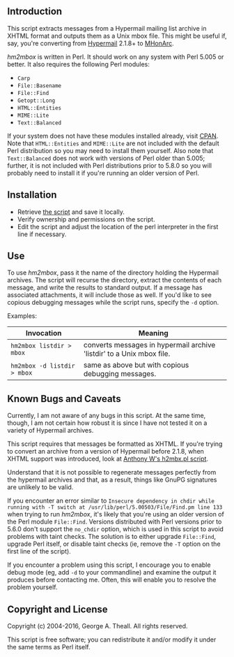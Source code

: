 ## Introduction

This script extracts messages from a Hypermail mailing list archive in XHTML format and outputs them as a Unix mbox file.  This might be useful if, say, you're converting from [Hypermail](http://www.hypermail-project.org/) 2.1.8+ to [MHonArc](http://www.mhonarc.org/).

*hm2mbox* is written in Perl.  It should work on any system with Perl 5.005 or better.  It also requires the following Perl modules:

* `Carp`
* `File::Basename`
* `File::Find`
* `Getopt::Long`
* `HTML::Entities`
* `MIME::Lite`
* `Text::Balanced`

If your system does not have these modules installed already, visit [CPAN](http://search.cpan.org/).  Note that `HTML::Entities` and `MIME::Lite` are not included with the default Perl distribution so you may need to install them yourself.  Also note that `Text::Balanced` does not work with
versions of Perl older than 5.005; further, it is not included with Perl distributions prior to 5.8.0 so you will probably need to install it if you're running an older version of Perl.


## Installation

* Retrieve [the script](hm2mbox) and save it locally.
* Verify ownership and permissions on the script.
* Edit the script and adjust the location of the perl interpreter in the first line if necessary.


## Use

To use *hm2mbox*, pass it the name of the directory holding the Hypermail archives.  The script will recurse the directory, extract the contents of each message, and write the results to standard output.  If a message has associated attachments, it will include those as well.  If you'd like to see copious debugging messages while the script runs, specify the `-d` option.

Examples:

| Invocation | Meaning |
| ---------- | ------- |
| `hm2mbox listdir > mbox` | converts messages in hypermail archive 'listdir' to a Unix mbox file. |
| `hm2mbox -d listdir > mbox` | same as above but with copious debugging messages. |


## Known Bugs and Caveats

Currently, I am not aware of any bugs in this script.  At the same time, though, I am not certain how robust it is since I have not tested it on a variety of Hypermail archives.

This script requires that messages be formatted as XHTML.  If you're trying to convert an archive from a version of Hypermail before 2.1.8, when XHTML support was introduced, look at [Anthony W's h2mbx.pl script](http://www.aspidastra.com/anthonyw/mhonarc/h2mbx.pl-script.txt).

Understand that it is not possible to regenerate messages perfectly from the hypermail archives and that, as a result, things like GnuPG signatures are unlikely to be valid.

If you encounter an error similar to `Insecure dependency in chdir while running with -T switch at /usr/lib/perl/5.00503/File/Find.pm line 133` when trying to run *hm2mbox*, it's likely that you're using an older version of the Perl module `File::Find`.  Versions distributed with Perl versions prior to 5.6.0 don't support the `no_chdir` option, which is used in this script to avoid problems with taint checks.  The solution is to
either upgrade `File::Find`, upgrade Perl itself, or disable taint checks (ie, remove the `-T` option on the first line of the script).

If you encounter a problem using this script, I encourage you to enable debug mode (eg, add `-d` to your commandline) and examine the output it produces before contacting me.  Often, this will enable you to resolve the problem yourself.


## Copyright and License

Copyright (c) 2004-2016, George A. Theall.
All rights reserved.

This script is free software; you can redistribute it and/or modify it under the same terms as Perl itself.
